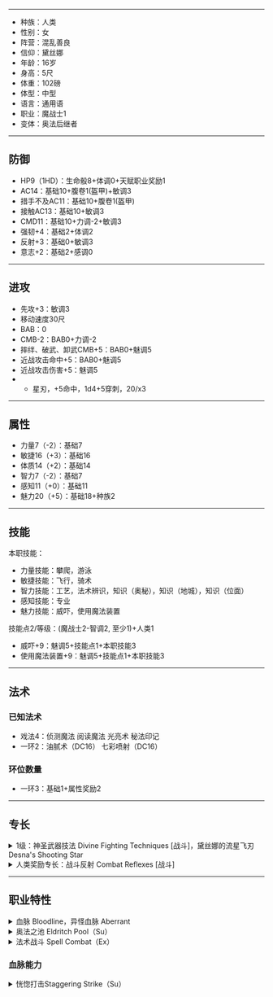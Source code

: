 
----

- 种族：人类
- 性别：女
- 阵营：混乱善良
- 信仰：黛丝娜
- 年龄：16岁
- 身高：5尺
- 体重：102磅
- 体型：中型
- 语言：通用语
- 职业：魔战士1
- 变体：奥法后继者

----

## 防御

- HP9（1HD）：生命骰8+体调0+天赋职业奖励1
- AC14：基础10+腹卷1(盔甲)+敏调3
- 措手不及AC11：基础10+腹卷1(盔甲)
- 接触AC13：基础10+敏调3
- CMD11：基础10+力调-2+敏调3
- 强韧+4：基础2+体调2
- 反射+3：基础0+敏调3
- 意志+2：基础2+感调0

----

## 进攻

- 先攻+3：敏调3
- 移动速度30尺
- BAB：0
- CMB-2：BAB0+力调-2
- 摔绊、破武、卸武CMB+5：BAB0+魅调5
- 近战攻击命中+5：BAB0+魅调5
- 近战攻击伤害+5：魅调5
- - 星刃，+5命中，1d4+5穿刺，20/x3

----

## 属性

- 力量7（-2）：基础7
- 敏捷16（+3）：基础16
- 体质14（+2）：基础14
- 智力7（-2）：基础7
- 感知11（+0）：基础11
- 魅力20（+5）：基础18+种族2

----

## 技能

本职技能：
- 力量技能：攀爬，游泳
- 敏捷技能：飞行，骑术
- 智力技能：工艺，法术辨识，知识（奥秘），知识（地城），知识（位面）
- 感知技能：专业
- 魅力技能：威吓，使用魔法装置

技能点2/等级：(魔战士2-智调2, 至少1)+人类1

- 威吓+9：魅调5+技能点1+本职技能3
- 使用魔法装置+9：魅调5+技能点1+本职技能3

----
## 法术

### 已知法术

- 戏法4：侦测魔法 阅读魔法 光亮术 秘法印记
- 一环2：油腻术（DC16） 七彩喷射（DC16）

### 环位数量

- 一环3：基础1+属性奖励2

----

## 专长

<details>
<summary>
1级：神圣武器技法 Divine Fighting Techniques [战斗]，黛丝娜的流星飞刃 Desna's Shooting Star
</summary>

（先决条件：必须信仰所选武器技法的神祇。）

你可以按照你已经达到的先决条件获得使用所信神祇的武器技法的好处，如同以下列出的神圣武器技法所示。

你可以将你的魅力调整值添加到使用星刃的攻击和伤害鉴定上。如果你如此做，你无法应用你的力量调整值，敏捷调整值（如果你有武器娴熟）或其他属性（如果你拥有将你替代攻击和伤害鉴定的能力）。
</details>

<details>
<summary>
人类奖励专长：战斗反射 Combat Reflexes [战斗]
</summary>
每轮你能获得等同于敏捷修正次数的额外借机攻击。同样，你在措手不及的情况下，也能进行借机攻击。
</details>

----

## 职业特性

<details>
<summary>
血脉 Bloodline，异怪血脉 Aberrant
</summary>

一名奥法后继者会获得血脉狂怒者的血脉能力。这个血脉必须在1级被选择，并且一旦选中就不能改变。一名奥法后继者在决定他的血脉能力时的有效血脉狂怒者等级等于他的奥法后继者等级。他不会获得任何额外专长，并且会在不同的级别获得他的血脉额外法术（见下文的额外法术职业能力）。要是用任何血怒能力，一名奥法后继者都必须首先花费一点他的奥法之池的点数（见下文）。

如果一名奥法后继者兼职了另一个可以获得血脉的职业，他必须选择同一种血脉，即使则意味着其中一个职业所选择的血脉能力必须变化。根据GM的判断，一名奥法后继者亦可以改变他之前所选的血脉以使其匹配。

该能力替换法术唤回能力。
</details>

<details>
<summary>
奥法之池 Eldritch Pool（Su）
</summary>

一名奥法后继者会获得一个名为奥法之池的个人魔法能量，其值等于它的魔战士等级的1/2（至少为1）+他的魅力调整值。用一个迅捷动作，奥法后继者可以花费一点奥法之池的能力进入一种持续2轮的神秘专注状态。这个状态下他可以使用他的血脉狂怒者血脉能力，就好像他是一个进入了血怒状态的血脉狂怒者一般，尽管他不会获得其他血怒能力所带来的益处或害处。在4级时，一名奥法后继者也能够像使用奥能力池一般使用他的奥法之池，获得魔战士的奥能力池职业能力的所有益处。

此外，任何魔战士的职业能力或是魔战士法术列表中的法术中通常基于智力属性的效果，对于奥法后继者来说都会基于魅力进行判定。比如说，奥法后继者使用奥能精准魔战士奥能时，会将等同于他的魅力加值而非智力加值的洞察加值加到他的攻击骰上。但本能力不会影响奥法后继者的技能或技能点。

该能力替换标准的奥能力池能力，任意影响奥能力池的能力也会以相同方式影响奥法之池。
</details>

<details>
<summary>
法术战斗 Spell Combat（Ex）
</summary>

1级时，魔战士学会了如何同时施放法术和运用武器的战术。这与双武器战斗很像，但副手武器是正在释放的法术。要使用此能力，魔战士必须有一只手空闲（即使该法术并不需要动作成份），而另一只手持用轻型或单手近战武器。以一个整轮动作，他可以在-2减值下使用其武器做出所有攻击，并同时释放任何魔战士法术列表中的释放时间为一个标准动作的法术。若他以防御式释放此法术，则可以选择令其攻击检定获得最高等于其智力修正的额外减值，并在专注检定上获得等量的环境加值。若检定失败，则法术失效，但攻击仍旧受到减值。魔战士可以选择先释放法术或先使用武器攻击，但若他拥有多于一次的攻击能力，则无法在几次武器攻击之间施展法术。

一名奥法后继者只有在进入神秘专注状态时（见上文奥法之池能力）才能还是用法术战斗。在8级时，奥法后继者可以在任意情况下使用法术战斗。该能力替换标准的法术战斗能力。
</details>

### 血脉能力

<details>
<summary>
恍惚打击Staggering Strike（Su）
</summary>
1级起，当你造成重击时，目标必须成功进行强韧豁免（DC = 10 + 1/2你的血脉狂怒者等级 + 你的体质调整值），否则会恍惚（staggered）1轮。这些效果与恍惚重击（Staggering Critical）专长叠加。目标必须对每个效果进行单独豁免。
</details>
